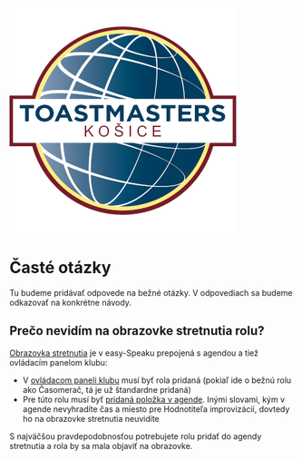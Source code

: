![Logo Toastmasters Košice][logo]
# Časté otázky
Tu budeme pridávať odpovede na bežné otázky. V odpovediach sa budeme odkazovať na konkrétne návody.

## Prečo nevidím na obrazovke stretnutia rolu?
[Obrazovka stretnutia][obrazovka-stretnutia] je v easy-Speaku prepojená s agendou a tiež ovládacím panelom klubu:
- V [ovládacom paneli klubu][uprava-roli-na-stretnuti] musí byť rola pridaná (pokiaľ ide o bežnú rolu ako Časomerač, tá je už štandardne pridaná)
- Pre túto rolu musí byť [pridaná položka v agende][uprava-agendy-stretnutia]. Inými slovami, kým v agende nevyhradíte čas a miesto pre Hodnotiteľa improvizácií, dovtedy ho na obrazovke stretnutia neuvidíte

S najväčšou pravdepodobnosťou potrebujete rolu pridať do agendy stretnutia a rola by sa mala objaviť na obrazovke.

[logo]: https://github.com/toastmasters-kosice/graficke-podklady/raw/master/Log%C3%A1/%C5%A0tandardn%C3%A9%20zmen%C5%A1en%C3%A9%20logo%20TMKE.png "Logo Toastmasters Košice"
[obrazovka-stretnutia]: Spr%C3%A1va%20stretnutia/001%20Obrazovka%20stretnutia.md "Obrazovka stretnutia"
[uprava-roli-na-stretnuti]: Spr%C3%A1va%20klubu/005%20%C3%9Aprava%20rol%C3%AD%20na%20stretnut%C3%AD.md "Úprava rolí na stretnutí"
[uprava-agendy-stretnutia]: Spr%C3%A1va%20stretnutia/002%20%C3%9Aprava%20agendy%20stretnutia.md "Úprava agendy stretnutia"